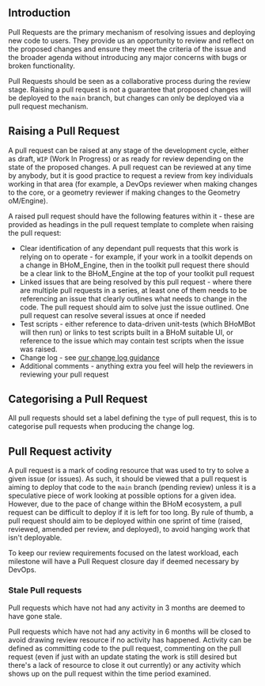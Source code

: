 ## Introduction

Pull Requests are the primary mechanism of resolving issues and deploying new code to users. They provide us an opportunity to review and reflect on the proposed changes and ensure they meet the criteria of the issue and the broader agenda without introducing any major concerns with bugs or broken functionality.

Pull Requests should be seen as a collaborative process during the review stage. Raising a pull request is not a guarantee that proposed changes will be deployed to the `main` branch, but changes can only be deployed via a pull request mechanism.

## Raising a Pull Request

A pull request can be raised at any stage of the development cycle, either as draft, `WIP` (Work In Progress) or as ready for review depending on the state of the proposed changes. A pull request can be reviewed at any time by anybody, but it is good practice to request a review from key individuals working in that area (for example, a DevOps reviewer when making changes to the core, or a geometry reviewer if making changes to the Geometry oM/Engine).

A raised pull request should have the following features within it - these are provided as headings in the pull request template to complete when raising the pull request:

 - Clear identification of any dependant pull requests that this work is relying on to operate - for example, if your work in a toolkit depends on a change in BHoM_Engine, then in the toolkit pull request there should be a clear link to the BHoM_Engine at the top of your toolkit pull request
 - Linked issues that are being resolved by this pull request - where there are multiple pull requests in a series, at least one of them needs to be referencing an issue that clearly outlines what needs to change in the code. The pull request should aim to solve just the issue outlined. One pull request can resolve several issues at once if needed
 - Test scripts - either reference to data-driven unit-tests (which BHoMBot will then run) or links to test scripts built in a BHoM suitable UI, or reference to the issue which may contain test scripts when the issue was raised.
 - Change log - see [our change log guidance](../DevOps/Changelog.md)
 - Additional comments - anything extra you feel will help the reviewers in reviewing your pull request

## Categorising a Pull Request

All pull requests should set a label defining the `type` of pull request, this is to categorise pull requests when producing the change log.

## Pull Request activity

A pull request is a mark of coding resource that was used to try to solve a given issue (or issues). As such, it should be viewed that a pull request is aiming to deploy that code to the `main` branch (pending review) unless it is a speculative piece of work looking at possible options for a given idea. However, due to the pace of change within the BHoM ecosystem, a pull request can be difficult to deploy if it is left for too long. By rule of thumb, a pull request should aim to be deployed within one sprint of time (raised, reviewed, amended per review, and deployed), to avoid hanging work that isn't deployable.

To keep our review requirements focused on the latest workload, each milestone will have a Pull Request closure day if deemed necessary by DevOps.

### Stale Pull requests
Pull requests which have not had any activity in 3 months are deemed to have gone stale. 

Pull requests which have not had any activity in 6 months will be closed to avoid drawing review resource if no activity has happened. Activity can be defined as committing code to the pull request, commenting on the pull request (even if just with an update stating the work is still desired but there's a lack of resource to close it out currently) or any activity which shows up on the pull request within the time period examined.
